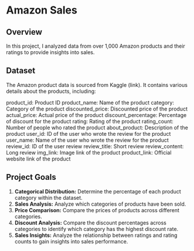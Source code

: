 # Amazon Sales 

## Overview

In this project, I analyzed data from over 1,000 Amazon products and their ratings to provide insights into sales.

## Dataset

The Amazon product data is sourced from Kaggle (link). It contains various details about the products, including:

product_id: Product ID
product_name: Name of the product
category: Category of the product
discounted_price: Discounted price of the product
actual_price: Actual price of the product
discount_percentage: Percentage of discount for the product
rating: Rating of the product
rating_count: Number of people who rated the product
about_product: Description of the product
user_id: ID of the user who wrote the review for the product
user_name: Name of the user who wrote the review for the product
review_id: ID of the user review
review_title: Short review
review_content: Long review
img_link: Image link of the product
product_link: Official website link of the product

## Project Goals

1) **Categorical Distribution:** Determine the percentage of each product category within the dataset.
2) **Sales Analysis:** Analyze which categories of products have been sold.
3) **Price Comparison:** Compare the prices of products across different categories.
4) **Discount Analysis:** Compare the discount percentages across categories to identify which category has the highest discount rate.
5) **Sales Insights:** Analyze the relationship between ratings and rating counts to gain insights into sales performance.

